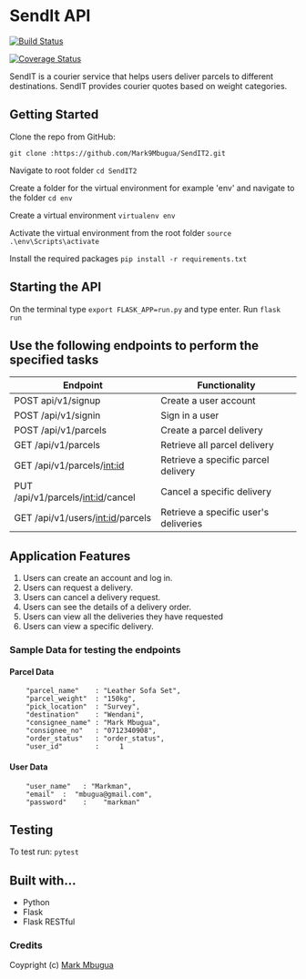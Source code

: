 # SendIt API

[![Build Status](https://travis-ci.org/Mark9Mbugua/SendIT2.svg?branch=ch-add-travisci-%23161952570)](https://travis-ci.org/Mark9Mbugua/SendIT2)

[![Coverage Status](https://coveralls.io/repos/github/Mark9Mbugua/SendIT2/badge.svg?branch=bg-coveralls-not-working-%23161997634)](https://coveralls.io/github/Mark9Mbugua/SendIT2?branch=bg-coveralls-not-working-%23161997634)

SendIT is a courier service that helps users deliver parcels to different destinations. SendIT provides courier quotes based on weight categories.


## Getting Started
Clone the repo from GitHub:
    
    git clone :https://github.com/Mark9Mbugua/SendIT2.git

Navigate to root folder
    `cd SendIT2`

Create a folder for the virtual environment for example 'env' and navigate to the folder
    `cd env`

Create a virtual environment
    `virtualenv env`

Activate the virtual environment from the root folder
    `source .\env\Scripts\activate`

Install the required packages
    `pip install -r requirements.txt`

## Starting the API

On the terminal type `export FLASK_APP=run.py` and type enter. Run `flask run`

## Use the following endpoints to perform the specified tasks
		 
| 	Endpoint                              | Functionality                                                  
| ----------------------------------------| -----------------------------------------------|
| POST api/v1/signup                      | Create a user account                          |          
| POST /api/v1/signin                     | Sign in a user                                 |
| POST /api/v1/parcels                    | Create a parcel delivery                       |
| GET /api/v1/parcels                     | Retrieve all parcel delivery                   | 
| GET /api/v1/parcels/<int:id>            | Retrieve a specific parcel delivery            |
|PUT /api/v1/parcels/<int:id>/cancel	  | Cancel a specific delivery                     |
|GET /api/v1/users/<int:id>/parcels       | Retrieve a specific user's deliveries          |


## Application Features

1. Users can create an account and log in.
2. Users can request a delivery.
3. Users can cancel a delivery request.
4. Users can see the details of a delivery order.
5. Users can view all the deliveries they have requested
6. Users can view a specific delivery.

### Sample Data for testing the endpoints

#### Parcel Data
            
        "parcel_name" 	 : "Leather Sofa Set",
        "parcel_weight"  : "150kg",
        "pick_location"  : "Survey",
        "destination" 	 : "Wendani",
        "consignee_name" : "Mark Mbugua",
        "consignee_no"   : "0712340908",
        "order_status"   : "order_status",
        "user_id"        :     1   

#### User Data
            
        "user_name"   : "Markman",
        "email"  :  "mbugua@gmail.com",
        "password"    :    "markman"      
                                                
## Testing

To test run: `pytest`

## Built with...

* Python
* Flask
* Flask RESTful

### Credits
Coypright (c) [Mark Mbugua](https://github.com/Mark9Mbugua)